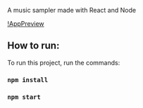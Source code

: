 A music sampler made with React and Node

[!AppPreview](thumb.png)

## How to run:
To run this project, run the commands:

### `npm install`
### `npm start`

